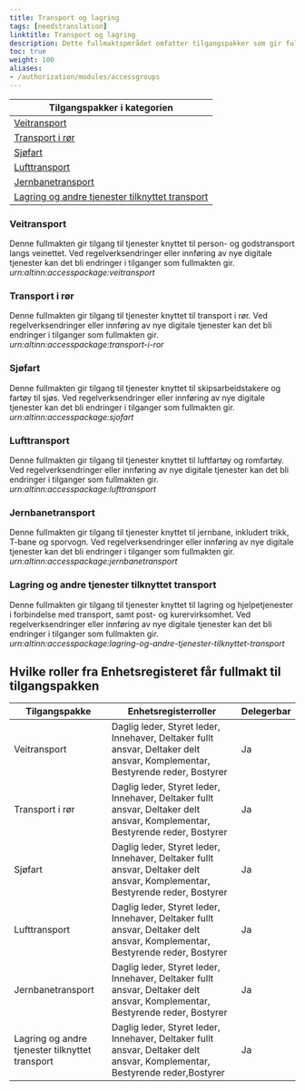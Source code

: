 ```yaml
---
title: Transport og lagring
tags: [needstranslation]
linktitle: Transport og lagring
description: Dette fullmaktspmrådet omfatter tilgangspakker som gir fullmakter til tjenester og ressurser som angår transport og lagring inkludert passasjer og godstransport, samt post- og kurervirksomhet. Ved regelverksendringer eller innføring av nye digitale tjenester kan det bli endringer i tilganger som fullmaktene gir.
toc: true
weight: 100
aliases:
- /authorization/modules/accessgroups
---
```


|**Tilgangspakker i kategorien**|
|---|
|[Veitransport](https://docs.altinn.studio/authorization/what-do-you-get/accessgroups/accessgroups/transportoglagring/#veitransport)|
|[Transport i rør ](https://docs.altinn.studio/authorization/what-do-you-get/accessgroups/accessgroups/transportoglagring/#transport-i-rør)|
|[Sjøfart](https://docs.altinn.studio/authorization/what-do-you-get/accessgroups/accessgroups/transportoglagring/#sjøfart)|
|[Lufttransport](https://docs.altinn.studio/authorization/what-do-you-get/accessgroups/accessgroups/transportoglagring/#lufttransport)|
|[Jernbanetransport](https://docs.altinn.studio/authorization/what-do-you-get/accessgroups/accessgroups/transportoglagring/#lufttransport)|
|[Lagring og andre tjenester tilknyttet transport](https://docs.altinn.studio/authorization/what-do-you-get/accessgroups/accessgroups/transportoglagring/#lagring-og-andre-tjenester-tilknyttet-transport)|  

### Veitransport
Denne fullmakten gir tilgang til tjenester knyttet til person- og godstransport langs veinettet. Ved regelverksendringer eller innføring av nye digitale tjenester kan det bli endringer i tilganger som fullmakten gir.  
*urn:altinn:accesspackage:veitransport*

### Transport i rør 
Denne fullmakten gir tilgang til tjenester knyttet til transport i rør. Ved regelverksendringer eller innføring av nye digitale tjenester kan det bli endringer i tilganger som fullmakten gir.  
*urn:altinn:accesspackage:transport-i-ror*

### Sjøfart
Denne fullmakten gir tilgang til tjenester knyttet til skipsarbeidstakere og fartøy til sjøs. Ved regelverksendringer eller innføring av nye digitale tjenester kan det bli endringer i tilganger som fullmakten gir.  
*urn:altinn:accesspackage:sjofart*

### Lufttransport
Denne fullmakten gir tilgang til tjenester knyttet til luftfartøy og romfartøy. Ved regelverksendringer eller innføring av nye digitale tjenester kan det bli endringer i tilganger som fullmakten gir.  
*urn:altinn:accesspackage:lufttransport*

### Jernbanetransport
Denne fullmakten gir tilgang til tjenester knyttet til jernbane, inkludert trikk, T-bane og sporvogn. Ved regelverksendringer eller innføring av nye digitale tjenester kan det bli endringer i tilganger som fullmakten gir.  
*urn:altinn:accesspackage:jernbanetransport*

### Lagring og andre tjenester tilknyttet transport
Denne fullmakten gir tilgang til tjenester knyttet til lagring og hjelpetjenester i forbindelse med transport, samt post- og kurervirksomhet. Ved regelverksendringer eller innføring av nye digitale tjenester kan det bli endringer i tilganger som fullmakten gir.  
*urn:altinn:accesspackage:lagring-og-andre-tjenester-tilknyttet-transport*


## Hvilke roller fra Enhetsregisteret får fullmakt til tilgangspakken
|**Tilgangspakke**|**Enhetsregisterroller**|**Delegerbar**|
|---|---|---|
|Veitransport|Daglig leder, Styret leder, Innehaver, Deltaker fullt ansvar, Deltaker delt ansvar, Komplementar, Bestyrende reder, Bostyrer|Ja|
|Transport i rør|Daglig leder, Styret leder, Innehaver, Deltaker fullt ansvar, Deltaker delt ansvar, Komplementar, Bestyrende reder, Bostyrer|Ja|
|Sjøfart|Daglig leder, Styret leder, Innehaver, Deltaker fullt ansvar, Deltaker delt ansvar, Komplementar, Bestyrende reder, Bostyrer|Ja|
|Lufttransport|Daglig leder, Styret leder, Innehaver, Deltaker fullt ansvar, Deltaker delt ansvar, Komplementar, Bestyrende reder, Bostyrer|Ja|
|Jernbanetransport|Daglig leder, Styret leder, Innehaver, Deltaker fullt ansvar, Deltaker delt ansvar, Komplementar, Bestyrende reder, Bostyrer|Ja|
|Lagring og andre tjenester tilknyttet transport|Daglig leder, Styret leder, Innehaver, Deltaker fullt ansvar, Deltaker delt ansvar, Komplementar, Bestyrende reder,Bostyrer|Ja|
